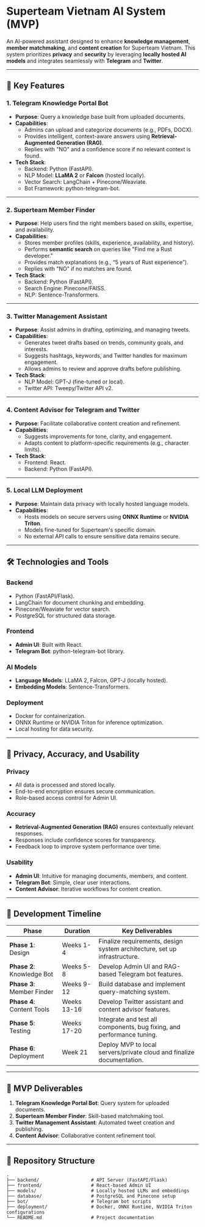 # Superteam Vietnam AI System (MVP)

An AI-powered assistant designed to enhance **knowledge management**, **member matchmaking**, and **content creation** for Superteam Vietnam. This system prioritizes **privacy** and **security** by leveraging **locally hosted AI models** and integrates seamlessly with **Telegram** and **Twitter**.

---

## 🚀 **Key Features**

### 1. **Telegram Knowledge Portal Bot**
- **Purpose**: Query a knowledge base built from uploaded documents.
- **Capabilities**:
  - Admins can upload and categorize documents (e.g., PDFs, DOCX).
  - Provides intelligent, context-aware answers using **Retrieval-Augmented Generation (RAG)**.
  - Replies with "NO" and a confidence score if no relevant context is found.
- **Tech Stack**:
  - Backend: Python (FastAPI).
  - NLP Model: **LLaMA 2** or **Falcon** (hosted locally).
  - Vector Search: LangChain + Pinecone/Weaviate.
  - Bot Framework: python-telegram-bot.

---

### 2. **Superteam Member Finder**
- **Purpose**: Help users find the right members based on skills, expertise, and availability.
- **Capabilities**:
  - Stores member profiles (skills, experience, availability, and history).
  - Performs **semantic search** on queries like "Find me a Rust developer."
  - Provides match explanations (e.g., “5 years of Rust experience”).
  - Replies with "NO" if no matches are found.
- **Tech Stack**:
  - Backend: Python (FastAPI).
  - Search Engine: Pinecone/FAISS.
  - NLP: Sentence-Transformers.

---

### 3. **Twitter Management Assistant**
- **Purpose**: Assist admins in drafting, optimizing, and managing tweets.
- **Capabilities**:
  - Generates tweet drafts based on trends, community goals, and interests.
  - Suggests hashtags, keywords, and Twitter handles for maximum engagement.
  - Allows admins to review and approve drafts before publishing.
- **Tech Stack**:
  - NLP Model: GPT-J (fine-tuned or local).
  - Twitter API: Tweepy/Twitter API v2.

---

### 4. **Content Advisor for Telegram and Twitter**
- **Purpose**: Facilitate collaborative content creation and refinement.
- **Capabilities**:
  - Suggests improvements for tone, clarity, and engagement.
  - Adapts content to platform-specific requirements (e.g., character limits).
- **Tech Stack**:
  - Frontend: React.
  - Backend: Python (FastAPI).

---

### 5. **Local LLM Deployment**
- **Purpose**: Maintain data privacy with locally hosted language models.
- **Capabilities**:
  - Hosts models on secure servers using **ONNX Runtime** or **NVIDIA Triton**.
  - Models fine-tuned for Superteam's specific domain.
  - No external API calls to ensure sensitive data remains secure.

---

## 🛠️ **Technologies and Tools**

### **Backend**
- Python (FastAPI/Flask).
- LangChain for document chunking and embedding.
- Pinecone/Weaviate for vector search.
- PostgreSQL for structured data storage.

### **Frontend**
- **Admin UI**: Built with React.
- **Telegram Bot**: python-telegram-bot library.

### **AI Models**
- **Language Models**: LLaMA 2, Falcon, GPT-J (locally hosted).
- **Embedding Models**: Sentence-Transformers.

### **Deployment**
- Docker for containerization.
- ONNX Runtime or NVIDIA Triton for inference optimization.
- Local hosting for data security.

---

## 🔐 **Privacy, Accuracy, and Usability**

### **Privacy**
- All data is processed and stored locally.
- End-to-end encryption ensures secure communication.
- Role-based access control for Admin UI.

### **Accuracy**
- **Retrieval-Augmented Generation (RAG)** ensures contextually relevant responses.
- Responses include confidence scores for transparency.
- Feedback loop to improve system performance over time.

### **Usability**
- **Admin UI**: Intuitive for managing documents, members, and content.
- **Telegram Bot**: Simple, clear user interactions.
- **Content Advisor**: Iterative workflows for content creation.

---

## 📅 **Development Timeline**

| **Phase**               | **Duration**  | **Key Deliverables**                                                        |
|--------------------------|---------------|-----------------------------------------------------------------------------|
| **Phase 1**: Design      | Weeks 1-4     | Finalize requirements, design system architecture, set up infrastructure.   |
| **Phase 2**: Knowledge Bot | Weeks 5-8   | Develop Admin UI and RAG-based Telegram bot features.                       |
| **Phase 3**: Member Finder | Weeks 9-12  | Build database and implement query-matching system.                         |
| **Phase 4**: Content Tools | Weeks 13-16 | Develop Twitter assistant and content advisor features.                     |
| **Phase 5**: Testing     | Weeks 17-20   | Integrate and test all components, bug fixing, and performance tuning.      |
| **Phase 6**: Deployment  | Week 21       | Deploy MVP to local servers/private cloud and finalize documentation.       |

---

## 🎯 **MVP Deliverables**

1. **Telegram Knowledge Portal Bot**: Query system for uploaded documents.
2. **Superteam Member Finder**: Skill-based matchmaking tool.
3. **Twitter Management Assistant**: Automated tweet creation and publishing.
4. **Content Advisor**: Collaborative content refinement tool.

---

## 📂 **Repository Structure**

```plaintext
.
├── backend/                   # API Server (FastAPI/Flask)
├── frontend/                  # React-based Admin UI
├── models/                    # Locally hosted LLMs and embeddings
├── database/                  # PostgreSQL and Pinecone setup
├── bot/                       # Telegram bot scripts
├── deployment/                # Docker, ONNX Runtime, NVIDIA Triton configurations
└── README.md                  # Project documentation
